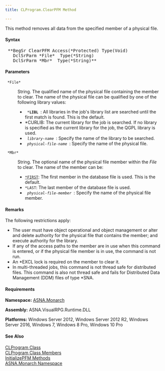 ```yaml
---
title: CLProgram.ClearPFM Method

---
```


This method removes all data from the specified member of a physical file.

#### Syntax
<pre class="syntax"> **BegSr ClearPFM Access(*Protected) Type(Void)
   DclSrParm *File*  Type(*String)
   DclSrParm *Mbr*  Type(*String)** </pre>

#### Parameters
<dl>
        <dt>
          <code> *File* </code>
        </dt>
        <dd>

String. The qualified name of the physical file containing the member to clear. The name of the physical file can be qualified by one of the following library values:

- <code> ***LIBL** </code>: All libraries in the job's library
            list are searched until the first match is found. This
            is the default.
- *CURLIB: The current library for the
            job is searched. If no library is specified as the
            current library for the job, the QGPL library is
            used.
- <code> *library-name* </code>: Specify the name of the library
            to be searched.
- <code> *physical-file-name* </code>: Specify the name of the
            physical file.

</dd>
        <dt>
          <code> *Mbr* </code>
        </dt>
        <dd>

String. The optional name of the physical file member within the *File* to clear. The name of the member can be:

- <code><u>*FIRST</u></code>: The first member in the database file is
            used. This is the default.
- <code>*LAST</code>: The last member of the
            database file is used.
- <code> *physical-file-member* </code>: Specify the name of the
            physical file member.

</dd>
</dl>

#### Remarks
The following restrictions apply:

- The user must have object operational and object
        management or alter and delete authority for the physical
        file that contains the member; and execute authority for the
        library.
- If any of the access paths to the member are in use
        when this command is entered, or if the physical file
        member is in use, the command is not run.
- An *EXCL lock is required on the member to clear
        it.
- In multi-threaded jobs, this command is not thread safe
        for distributed files. This command is also not thread safe
        and fails for Distributed Data Management (DDM) files of
        type *SNA.

<!-- start -->

#### Requirements
**Namespace:** [ASNA.Monarch](monarch-namespace.html)

**Assembly:** ASNA.VisualRPG.Runtime.DLL 

**Platforms:** Windows Server 2012, Windows Server 2012 R2, Windows Server 2016, Windows 7, Windows 8 Pro, Windows 10 Pro
<!-- end -->

#### See Also
<dl><dt>
        <a shape="rect" href="amfCLProgramClass.htm">CLProgram
        Class</a>
        <br clear="none" />
        <a shape="rect" href="amfCLProgramClassMembers.htm">
        CLProgram Class Members</a>
        <br clear="none" />
        <a shape="rect" href="amfCLProgramClassInitializePFMMethods.htm">
        InitializePFM Methods</a>
        <br clear="none" />
        <a shape="rect" href="amfMonarchNamespace.htm">ASNA.Monarch
        Namespace</a></dt>
</dl>

